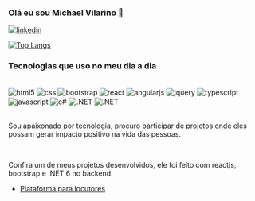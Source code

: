 ### Olá eu sou Michael Vilarino 👋

[![linkedin](https://img.shields.io/badge/LinkedIn-0077B5?style=for-the-badge&logo=linkedin&logoColor=white)](https://www.linkedin.com/in/michael-melo-b3366356/)

[![Top Langs](https://github-readme-stats.vercel.app/api/top-langs/?username=michaelvilarino&layout=compact&theme=radical)](https://github.com/michaelvilarino/github-readme-stats)

### Tecnologias que uso no meu dia a dia

<div style="display: inline_block"><br/>
    <img align="center" alt="html5" 
         src="https://img.shields.io/badge/HTML5-E34F26?style=for-the-badge&logo=html5&logoColor=white"
    /> 
    <img align="center" alt="css" 
         src="https://img.shields.io/badge/CSS3-1572B6?style=for-the-badge&logo=css3&logoColor=white"
    /> 
    <img align="center" alt="bootstrap" 
         src="https://img.shields.io/badge/Bootstrap-563D7C?style=for-the-badge&logo=bootstrap&logoColor=white"
    />     
    <img align="center" alt="react" 
         src="https://img.shields.io/badge/React-20232A?style=for-the-badge&logo=react&logoColor=61DAFB"
    /> 
    <img align="center" alt="angularjs" 
         src="https://img.shields.io/badge/AngularJS-E23237?style=for-the-badge&logo=angularjs&logoColor=white"
    />
    <img align="center" alt="jquery" 
         src="https://img.shields.io/badge/jQuery-0769AD?style=for-the-badge&logo=jquery&logoColor=white"
    />
    <img align="center" alt="typescript" 
         src="https://img.shields.io/badge/TypeScript-007ACC?style=for-the-badge&logo=typescript&logoColor=white"
    />
    <img align="center" alt="javascript" 
         src="https://img.shields.io/badge/JavaScript-323330?style=for-the-badge&logo=javascript&logoColor=F7DF1E"
    />
    <img align="center" alt="c#" 
         src="https://img.shields.io/badge/C%23-239120?style=for-the-badge&logo=c-sharp&logoColor=white"
    />
    <img align="center" alt=".NET" 
         src="https://img.shields.io/badge/.NET-5C2D91?style=for-the-badge&logo=.net&logoColor=white"
    />
    <img align="center" alt=".NET" 
         src="https://img.shields.io/badge/Microsoft_Azure-0089D6?style=for-the-badge&logo=microsoft-azure&logoColor=white"
    />

</div>

<br>

Sou apaixonado por tecnologia, procuro participar de projetos onde eles possam gerar impacto positivo na vida das pessoas.

<br>

Confira um de meus projetos desenvolvidos, ele foi feito com reactjs, bootstrap e .NET 6 no backend:

- [Plataforma para locutores](https://apresentacao.locucaomanager.com/)
